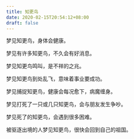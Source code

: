 ```yaml
---
title: 知更鸟
date: 2020-02-15T20:54:12+08:00
draft: false
---
```


梦见知更鸟，身体会健康。

梦见有许多知更鸟，不久会有好消息。

梦见知更鸟鸣叫，是不祥的之兆。

梦见知更鸟到处乱飞，意味着事业要成功。

梦见捕捉知更鸟，健康会每况愈下，病魔缠身。

梦见打死了一只或几只知更鸟，会与朋友发生争吵。

梦见死了的知更鸟，会遇到很多困难。

被驱逐出境的人梦见知更鸟，很快会回到自己的祖国。